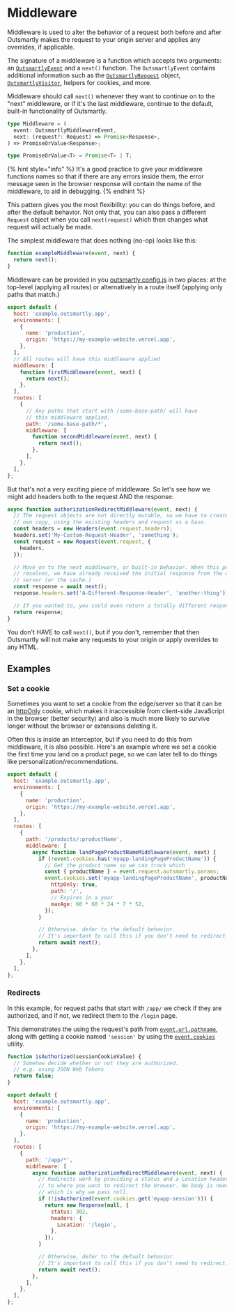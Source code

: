 # Middleware

Middleware is used to alter the behavior of a request both before and after Outsmartly makes the request to your origin server and applies any overrides, if applicable.

The signature of a middleware is a function which accepts two arguments: an [`OutsmartlyEvent`](reference-guide/outsmartlyevent.md) and a `next()` function. The `OutsmartlyEvent` contains additional information such as the [`OutsmartlyRequest`](reference-guide/outsmartlyrequest.md) object, [`OutsmartlyVisitor`](reference-guide/outsmartlyvisitor.md), helpers for cookies, and more.

Middleware should call `next()` whenever they want to continue on to the "next" middleware, or if it's the last middleware, continue to the default, built-in functionality of Outsmartly.

```ts
type Middleware = (
  event: OutsmartlyMiddlewareEvent,
  next: (request?: Request) => Promise<Response>,
) => PromiseOrValue<Response>;

type PromiseOrValue<T> = Promise<T> | T;
```

{% hint style="info" %}
It's a good practice to give your middleware functions names so that if there are any errors inside them, the error message seen in the browser response will contain the name of the middleware, to aid in debugging.
{% endhint %}

This pattern gives you the most flexibility: you can do things before, and after the default behavior. Not only that, you can also pass a different `Request` object when you call `next(request)` which then changes what request will actually be made.

The simplest middleware that does nothing (no-op) looks like this:

```js
function exampleMiddleware(event, next) {
  return next();
}
```

Middleware can be provided in you [outsmartly.config.js](reference-guide/outsmartly.config.js.md) in two places: at the top-level (applying all routes) or alternatively in a route itself (applying only paths that match.)

```js
export default {
  host: 'example.outsmartly.app',
  environments: [
    {
      name: 'production',
      origin: 'https://my-example-website.vercel.app',
    },
  ],
  // All routes will have this middleware applied
  middleware: [
    function firstMiddleware(event, next) {
      return next();
    },
  ],
  routes: [
    {
      // Any paths that start with /some-base-path/ will have
      // this middleware applied.
      path: '/some-base-path/*',
      middleware: [
        function secondMiddleware(event, next) {
          return next();
        },
      ],
    },
  ],
};
```

But that's not a very exciting piece of middleware. So let's see how we might add headers both to the request AND the response:

```js
async function authorizationRedirectMiddleware(event, next) {
  // The request objects are not directly mutable, so we have to create our
  // own copy, using the existing headers and request as a base.
  const headers = new Headers(event.request.headers);
  headers.set('My-Custom-Request-Header', 'something');
  const request = new Request(event.request, {
    headers,
  });

  // Move on to the next middleware, or built-in behavior. When this promise
  // resolves, we have already received the initial response from the origin
  // server (or the cache.)
  const response = await next();
  response.headers.set('A-Different-Response-Header', 'another-thing');

  // If you wanted to, you could even return a totally different response.
  return response;
}
```

You don't HAVE to call `next()`, but if you don't, remember that then Outsmartly will not make any requests to your origin or apply overrides to any HTML.

## Examples

### Set a cookie

Sometimes you want to set a cookie from the edge/server so that it can be an [httpOnly](https://developer.mozilla.org/en-US/docs/Web/HTTP/Cookies#restrict_access_to_cookies) cookie, which makes it inaccessible from client-side JavaScript in the browser (better security) and also is much more likely to survive longer without the browser or extensions deleting it.

Often this is inside an interceptor, but if you need to do this from middleware, it is also possible. Here's an example where we set a cookie the first time you land on a product page, so we can later tell to do things like personalization/recommendations.

```js
export default {
  host: 'example.outsmartly.app',
  environments: [
    {
      name: 'production',
      origin: 'https://my-example-website.vercel.app',
    },
  ],
  routes: [
    {
      path: '/products/:productName',
      middleware: [
        async function landPageProductNameMiddleware(event, next) {
          if (!event.cookies.has('myapp-landingPageProductName')) {
            // Get the product name so we can track which
            const { productName } = event.request.outsmartly.params;
            event.cookies.set('myapp-landingPageProductName', productName, {
              httpOnly: true,
              path: '/',
              // Expires in a year
              maxAge: 60 * 60 * 24 * 7 * 52,
            });
          }

          // Otherwise, defer to the default behavior.
          // It's important to call this if you don't need to redirect!
          return await next();
        },
      ],
    },
  ],
};
```

### Redirects

In this example, for request paths that start with `/app/` we check if they are authorized, and if not, we redirect them to the `/login` page.

This demonstrates the using the request's path from [`event.url.pathname`](reference-guide/outsmartlyevent.md), along with getting a cookie named `'session'` by using the [`event.cookies`](reference-guide/outsmartlycookies.md) utility.

```js
function isAuthorized(sessionCookieValue) {
  // Somehow decide whether or not they are authorized.
  // e.g. using JSON Web Tokens
  return false;
}

export default {
  host: 'example.outsmartly.app',
  environments: [
    {
      name: 'production',
      origin: 'https://my-example-website.vercel.app',
    },
  ],
  routes: [
    {
      path: '/app/*',
      middleware: [
        async function authorizationRedirectMiddleware(event, next) {
          // Redirects work by providing a status and a Location header
          // to where you want to redirect the browser. No body is needed,
          // which is why we pass null.
          if (!isAuthorized(event.cookies.get('myapp-session'))) {
            return new Response(null, {
              status: 302,
              headers: {
                Location: '/login',
              },
            });
          }

          // Otherwise, defer to the default behavior.
          // It's important to call this if you don't need to redirect!
          return await next();
        },
      ],
    },
  ],
};
```
